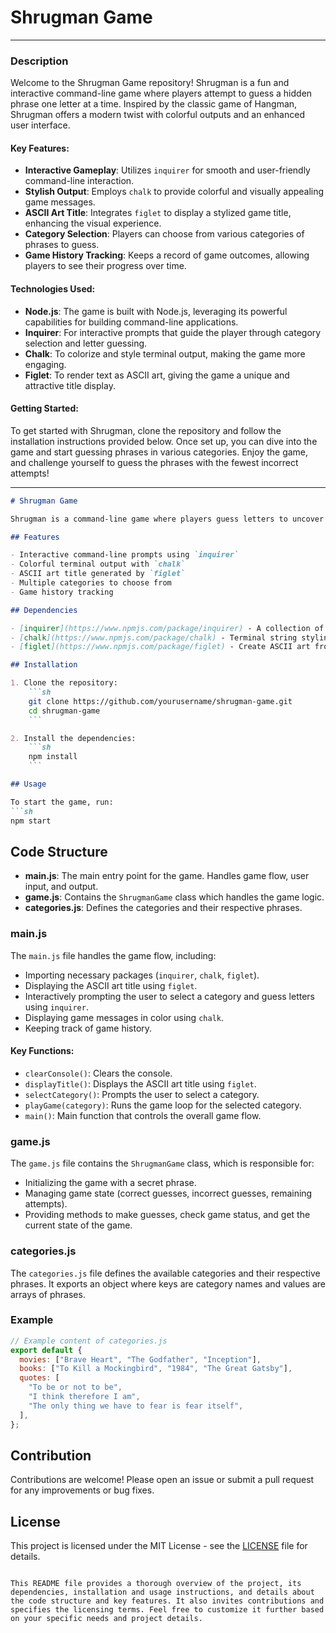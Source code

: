 # Shrugman Game
---
### Description

Welcome to the Shrugman Game repository! Shrugman is a fun and interactive command-line game where players attempt to guess a hidden phrase one letter at a time. Inspired by the classic game of Hangman, Shrugman offers a modern twist with colorful outputs and an enhanced user interface.

#### Key Features:
- **Interactive Gameplay**: Utilizes `inquirer` for smooth and user-friendly command-line interaction.
- **Stylish Output**: Employs `chalk` to provide colorful and visually appealing game messages.
- **ASCII Art Title**: Integrates `figlet` to display a stylized game title, enhancing the visual experience.
- **Category Selection**: Players can choose from various categories of phrases to guess.
- **Game History Tracking**: Keeps a record of game outcomes, allowing players to see their progress over time.

#### Technologies Used:
- **Node.js**: The game is built with Node.js, leveraging its powerful capabilities for building command-line applications.
- **Inquirer**: For interactive prompts that guide the player through category selection and letter guessing.
- **Chalk**: To colorize and style terminal output, making the game more engaging.
- **Figlet**: To render text as ASCII art, giving the game a unique and attractive title display.

#### Getting Started:
To get started with Shrugman, clone the repository and follow the installation instructions provided below. Once set up, you can dive into the game and start guessing phrases in various categories. Enjoy the game, and challenge yourself to guess the phrases with the fewest incorrect attempts!

---



```markdown
# Shrugman Game

Shrugman is a command-line game where players guess letters to uncover a secret phrase. The game includes interactive prompts, colorful output, and an ASCII art title.

## Features

- Interactive command-line prompts using `inquirer`
- Colorful terminal output with `chalk`
- ASCII art title generated by `figlet`
- Multiple categories to choose from
- Game history tracking

## Dependencies

- [inquirer](https://www.npmjs.com/package/inquirer) - A collection of common interactive command line user interfaces.
- [chalk](https://www.npmjs.com/package/chalk) - Terminal string styling done right.
- [figlet](https://www.npmjs.com/package/figlet) - Create ASCII art from text.

## Installation

1. Clone the repository:
    ```sh
    git clone https://github.com/yourusername/shrugman-game.git
    cd shrugman-game
    ```

2. Install the dependencies:
    ```sh
    npm install
    ```

## Usage

To start the game, run:
```sh
npm start
```

## Code Structure

- **main.js**: The main entry point for the game. Handles game flow, user input, and output.
- **game.js**: Contains the `ShrugmanGame` class which handles the game logic.
- **categories.js**: Defines the categories and their respective phrases.

### main.js

The `main.js` file handles the game flow, including:

- Importing necessary packages (`inquirer`, `chalk`, `figlet`).
- Displaying the ASCII art title using `figlet`.
- Interactively prompting the user to select a category and guess letters using `inquirer`.
- Displaying game messages in color using `chalk`.
- Keeping track of game history.

#### Key Functions:

- `clearConsole()`: Clears the console.
- `displayTitle()`: Displays the ASCII art title using `figlet`.
- `selectCategory()`: Prompts the user to select a category.
- `playGame(category)`: Runs the game loop for the selected category.
- `main()`: Main function that controls the overall game flow.

### game.js

The `game.js` file contains the `ShrugmanGame` class, which is responsible for:

- Initializing the game with a secret phrase.
- Managing game state (correct guesses, incorrect guesses, remaining attempts).
- Providing methods to make guesses, check game status, and get the current state of the game.

### categories.js

The `categories.js` file defines the available categories and their respective phrases. It exports an object where keys are category names and values are arrays of phrases.

### Example

```js
// Example content of categories.js
export default {
  movies: ["Brave Heart", "The Godfather", "Inception"],
  books: ["To Kill a Mockingbird", "1984", "The Great Gatsby"],
  quotes: [
    "To be or not to be",
    "I think therefore I am",
    "The only thing we have to fear is fear itself",
  ],
};
```

## Contribution

Contributions are welcome! Please open an issue or submit a pull request for any improvements or bug fixes.

## License

This project is licensed under the MIT License - see the [LICENSE](LICENSE) file for details.
```

This README file provides a thorough overview of the project, its dependencies, installation and usage instructions, and details about the code structure and key features. It also invites contributions and specifies the licensing terms. Feel free to customize it further based on your specific needs and project details.
